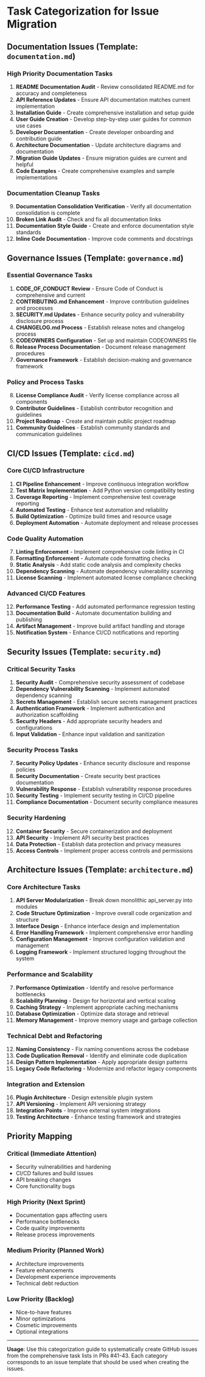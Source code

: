 # Task Categorization for Issue Migration

## Documentation Issues (Template: `documentation.md`)

### High Priority Documentation Tasks
1. **README Documentation Audit** - Review consolidated README.md for accuracy and completeness
2. **API Reference Updates** - Ensure API documentation matches current implementation
3. **Installation Guide** - Create comprehensive installation and setup guide
4. **User Guide Creation** - Develop step-by-step user guides for common use cases
5. **Developer Documentation** - Create developer onboarding and contribution guide
6. **Architecture Documentation** - Update architecture diagrams and documentation
7. **Migration Guide Updates** - Ensure migration guides are current and helpful
8. **Code Examples** - Create comprehensive examples and sample implementations

### Documentation Cleanup Tasks
9. **Documentation Consolidation Verification** - Verify all documentation consolidation is complete
10. **Broken Link Audit** - Check and fix all documentation links
11. **Documentation Style Guide** - Create and enforce documentation style standards
12. **Inline Code Documentation** - Improve code comments and docstrings

## Governance Issues (Template: `governance.md`)

### Essential Governance Tasks
1. **CODE_OF_CONDUCT Review** - Ensure Code of Conduct is comprehensive and current
2. **CONTRIBUTING.md Enhancement** - Improve contribution guidelines and processes
3. **SECURITY.md Updates** - Enhance security policy and vulnerability disclosure process
4. **CHANGELOG.md Process** - Establish release notes and changelog process
5. **CODEOWNERS Configuration** - Set up and maintain CODEOWNERS file
6. **Release Process Documentation** - Document release management procedures
7. **Governance Framework** - Establish decision-making and governance framework

### Policy and Process Tasks
8. **License Compliance Audit** - Verify license compliance across all components
9. **Contributor Guidelines** - Establish contributor recognition and guidelines
10. **Project Roadmap** - Create and maintain public project roadmap
11. **Community Guidelines** - Establish community standards and communication guidelines

## CI/CD Issues (Template: `cicd.md`)

### Core CI/CD Infrastructure
1. **CI Pipeline Enhancement** - Improve continuous integration workflow
2. **Test Matrix Implementation** - Add Python version compatibility testing
3. **Coverage Reporting** - Implement comprehensive test coverage reporting
4. **Automated Testing** - Enhance test automation and reliability
5. **Build Optimization** - Optimize build times and resource usage
6. **Deployment Automation** - Automate deployment and release processes

### Code Quality Automation
7. **Linting Enforcement** - Implement comprehensive code linting in CI
8. **Formatting Enforcement** - Automate code formatting checks
9. **Static Analysis** - Add static code analysis and complexity checks
10. **Dependency Scanning** - Automate dependency vulnerability scanning
11. **License Scanning** - Implement automated license compliance checking

### Advanced CI/CD Features
12. **Performance Testing** - Add automated performance regression testing
13. **Documentation Build** - Automate documentation building and publishing
14. **Artifact Management** - Improve build artifact handling and storage
15. **Notification System** - Enhance CI/CD notifications and reporting

## Security Issues (Template: `security.md`)

### Critical Security Tasks
1. **Security Audit** - Comprehensive security assessment of codebase
2. **Dependency Vulnerability Scanning** - Implement automated dependency scanning
3. **Secrets Management** - Establish secure secrets management practices
4. **Authentication Framework** - Implement authentication and authorization scaffolding
5. **Security Headers** - Add appropriate security headers and configurations
6. **Input Validation** - Enhance input validation and sanitization

### Security Process Tasks
7. **Security Policy Updates** - Enhance security disclosure and response policies
8. **Security Documentation** - Create security best practices documentation
9. **Vulnerability Response** - Establish vulnerability response procedures
10. **Security Testing** - Implement security testing in CI/CD pipeline
11. **Compliance Documentation** - Document security compliance measures

### Security Hardening
12. **Container Security** - Secure containerization and deployment
13. **API Security** - Implement API security best practices
14. **Data Protection** - Establish data protection and privacy measures
15. **Access Controls** - Implement proper access controls and permissions

## Architecture Issues (Template: `architecture.md`)

### Core Architecture Tasks
1. **API Server Modularization** - Break down monolithic api_server.py into modules
2. **Code Structure Optimization** - Improve overall code organization and structure
3. **Interface Design** - Enhance interface design and implementation
4. **Error Handling Framework** - Implement comprehensive error handling
5. **Configuration Management** - Improve configuration validation and management
6. **Logging Framework** - Implement structured logging throughout the system

### Performance and Scalability
7. **Performance Optimization** - Identify and resolve performance bottlenecks
8. **Scalability Planning** - Design for horizontal and vertical scaling
9. **Caching Strategy** - Implement appropriate caching mechanisms
10. **Database Optimization** - Optimize data storage and retrieval
11. **Memory Management** - Improve memory usage and garbage collection

### Technical Debt and Refactoring
12. **Naming Consistency** - Fix naming conventions across the codebase
13. **Code Duplication Removal** - Identify and eliminate code duplication
14. **Design Pattern Implementation** - Apply appropriate design patterns
15. **Legacy Code Refactoring** - Modernize and refactor legacy components

### Integration and Extension
16. **Plugin Architecture** - Design extensible plugin system
17. **API Versioning** - Implement API versioning strategy
18. **Integration Points** - Improve external system integrations
19. **Testing Architecture** - Enhance testing framework and strategies

## Priority Mapping

### Critical (Immediate Attention)
- Security vulnerabilities and hardening
- CI/CD failures and build issues
- API breaking changes
- Core functionality bugs

### High Priority (Next Sprint)
- Documentation gaps affecting users
- Performance bottlenecks
- Code quality improvements
- Release process improvements

### Medium Priority (Planned Work)
- Architecture improvements
- Feature enhancements
- Development experience improvements
- Technical debt reduction

### Low Priority (Backlog)
- Nice-to-have features
- Minor optimizations
- Cosmetic improvements
- Optional integrations

---

**Usage**: Use this categorization guide to systematically create GitHub issues from the comprehensive task lists in PRs #41-43. Each category corresponds to an issue template that should be used when creating the issues.